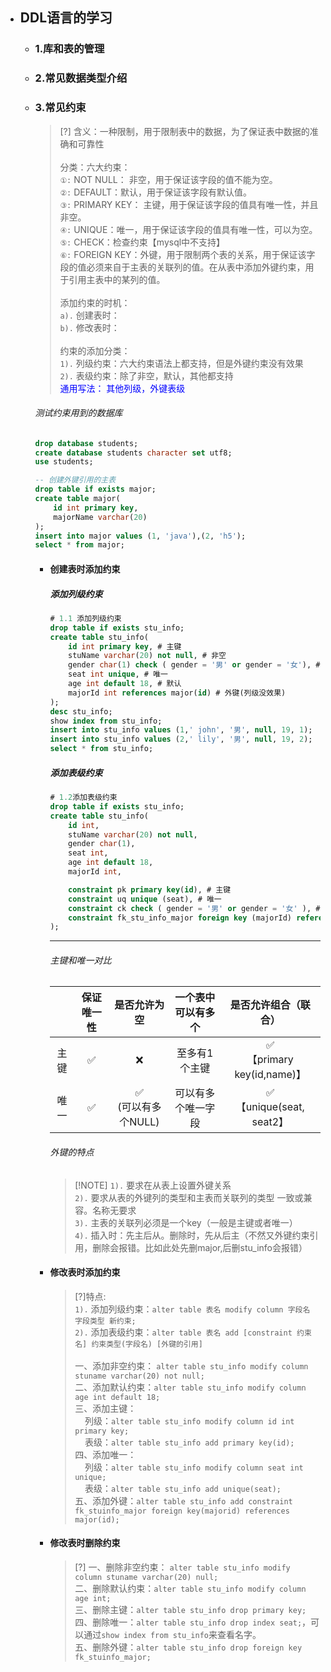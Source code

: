 * ## DDL语言的学习

    + ### 1.库和表的管理
    + ### 2.常见数据类型介绍
    + ### 3.常见约束

        > [?] 含义：一种限制，用于限制表中的数据，为了保证表中数据的准确和可靠性
        <br><br> 分类：六大约束：
        <br>`①:` NOT NULL： 非空，用于保证该字段的值不能为空。
        <br>`②:` DEFAULT：默认，用于保证该字段有默认值。
        <br>`③:` PRIMARY KEY： 主键，用于保证该字段的值具有唯一性，并且非空。
        <br>`④:` UNIQUE：唯一，用于保证该字段的值具有唯一性，可以为空。
        <br>`⑤:` CHECK：检查约束【mysql中不支持】
        <br>`⑥:` FOREIGN KEY：外键，用于限制两个表的关系，用于保证该字段的值必须来自于主表的关联列的值。在从表中添加外键约束，用于引用主表中的某列的值。
        <br><br>添加约束的时机：
        <br>`a).` 创建表时：
        <br>`b).` 修改表时：
        <br><br>约束的添加分类：
        <br>`1).` 列级约束：六大约束语法上都支持，但是外键约束没有效果
        <br>`2).` 表级约束：除了非空，默认，其他都支持
        <br><span style='color: blue'>通用写法： 其他列级，外键表级</span>
        ###### 测试约束用到的数据库
        ```sql
        drop database students;
        create database students character set utf8;
        use students;

        -- 创建外键引用的主表
        drop table if exists major;
        create table major(
            id int primary key,
            majorName varchar(20)
        );
        insert into major values (1, 'java'),(2, 'h5');
        select * from major;
        ```

        - #### 创建表时添加约束

            <!-- panels:start -->
            <!-- div:left-panel-50 -->
            ##### 添加列级约束
            ```sql
            # 1.1 添加列级约束
            drop table if exists stu_info;
            create table stu_info(
                id int primary key, # 主键
                stuName varchar(20) not null, # 非空
                gender char(1) check ( gender = '男' or gender = '女'), # 检查
                seat int unique, # 唯一
                age int default 18, # 默认
                majorId int references major(id) # 外键(列级没效果)
            );
            desc stu_info;
            show index from stu_info;
            insert into stu_info values (1,' john', '男', null, 19, 1);
            insert into stu_info values (2,' lily', '男', null, 19, 2);
            select * from stu_info;
            ```

            <!-- div:right-panel-50 -->
            ##### 添加表级约束
            ```sql
            # 1.2添加表级约束
            drop table if exists stu_info;
            create table stu_info(
                id int,
                stuName varchar(20) not null,
                gender char(1),
                seat int,
                age int default 18,
                majorId int,

                constraint pk primary key(id), # 主键
                constraint uq unique (seat), # 唯一
                constraint ck check ( gender = '男' or gender = '女' ), # 检查
                constraint fk_stu_info_major foreign key (majorId) references major(id) # 外键
            );
            ```
            <!-- panels:end -->
            <hr/>

            ###### 主键和唯一对比
            |     | 保证唯一性 | 是否允许为空 | 一个表中可以有多个 | 是否允许组合（联合）|
            | :--: |:--: |:--: |:--: |:--: |
            | 主键 | ✅ | ❌ | 至多有1个主键 | ✅ <br>【primary key(id,name)】|
            | 唯一 | ✅ | ✅ <br>(可以有多个NULL) | 可以有多个唯一字段 | ✅ <br>【unique(seat, seat2】|

            ###### 外键的特点
            > [!NOTE] `1).` 要求在从表上设置外键关系
            <br>`2).` 要求从表的外键列的类型和主表而关联列的类型 一致或兼容。名称无要求
            <br>`3).` 主表的关联列必须是一个key（一般是主键或者唯一）
            <br>`4).` 插入时：先主后从。删除时，先从后主（不然又外键约束引用，删除会报错。比如此处先删major,后删stu_info会报错）

        - #### 修改表时添加约束

            > [?]特点:
            <br>`1).` 添加列级约束：`alter table 表名 modify column 字段名 字段类型 新约束;`
            <br>`2).` 添加表级约束：`alter table 表名 add [constraint 约束名] 约束类型(字段名) [外键的引用]`
            <br><br>一、添加非空约束： `alter table stu_info modify column stuname varchar(20) not null;`
            <br>二、添加默认约束：`alter table stu_info modify column age int default 18;`
            <br>三、添加主键：
            <br>&nbsp;&nbsp;&nbsp; 列级：`alter table stu_info modify column id int primary key;`
            <br>&nbsp;&nbsp;&nbsp; 表级：`alter table stu_info add primary key(id);`
            <br>四、添加唯一：
            <br>&nbsp;&nbsp;&nbsp; 列级：`alter table stu_info modify column seat int unique;`
            <br>&nbsp;&nbsp;&nbsp; 表级：`alter table stu_info add unique(seat);`
            <br>五、添加外键：`alter table stu_info add constraint fk_stuinfo_major foreign key(majorid) references major(id);`

        - #### 修改表时删除约束

            > [?]
            一、删除非空约束： `alter table stu_info modify column stuname varchar(20) null;`
            <br>二、删除默认约束：`alter table stu_info modify column age int;`
            <br>三、删除主键：`alter table stu_info drop primary key;`
            <br>四、删除唯一：`alter table stu_info drop index seat;`，可以通过`show index from stu_info`来查看名字。
            <br>五、删除外键：`alter table stu_info drop foreign key fk_stuinfo_major;`